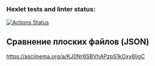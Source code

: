 ### Hexlet tests and linter status:
[![Actions Status](https://github.com/Rsyu/java-project-71/actions/workflows/hexlet-check.yml/badge.svg)](https://github.com/Rsyu/java-project-71/actions)

## Сравнение плоских файлов (JSON)
 https://asciinema.org/a/KJ0Nr6SBVhAPzpS1kOxy6ljgC
